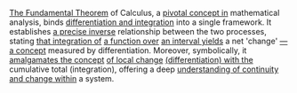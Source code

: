 
[The Fundamental Theorem](1/1/3/2/3/3/.Fundamental%20Theorem%20of%20Calculus) of Calculus, a [pivotal concept in](1/1/3/1/2/1/.Singularity) mathematical analysis, binds [differentiation and integration](1/1/3/2/3/3/_Differentiation-Integration) into a single framework. It establishes [a precise inverse](1/1/3/2/3/3/1/.Inverse%20Operations) relationship between the two processes, stating [that integration of](1/1/3/2/2/3/2/1/.Integration) [a function over](2/2/2/_Function-Form) [an interval yields](1/2/1/3/1/2/1/3/.Interval) a net 'change' [— a concept](2/1/3/2/2/2/2/.Concept) measured by differentiation. Moreover, symbolically, it [amalgamates the concept](1/1/3/2/3/2/3/2/.Aggregation) [of local change](1/1/2/2/.Change) [(differentiation) with the](1/1/3/2/2/3/2/2/.Differentiation) cumulative total (integration), offering a deep [understanding of continuity](1/2/1/1/1/3/1/2/.Continuity) [and change within](2/2/3/2/3/3/.Change%20and%20Permanence) a system.

